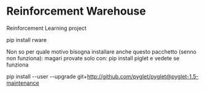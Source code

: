 # Reinforcement Warehouse
Reinforcement Learning project

pip install rware

Non so per quale motivo bisogna installare anche questo pacchetto (senno non funziona):
magari provate solo con: pip install piglet
e vedete se funziona

pip install --user --upgrade git+http://github.com/pyglet/pyglet@pyglet-1.5-maintenance
